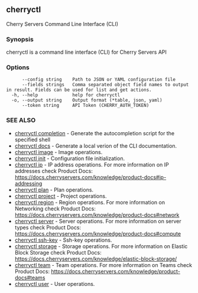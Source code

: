 ## cherryctl

Cherry Servers Command Line Interface (CLI)

### Synopsis

cherryctl is a command line interface (CLI) for Cherry Servers API

### Options

```
      --config string    Path to JSON or YAML configuration file
      --fields strings   Comma separated object field names to output in result. Fields can be used for list and get actions.
  -h, --help             help for cherryctl
  -o, --output string    Output format (*table, json, yaml)
      --token string     API Token (CHERRY_AUTH_TOKEN)
```

### SEE ALSO

* [cherryctl completion](cherryctl_completion.md)	 - Generate the autocompletion script for the specified shell
* [cherryctl docs](cherryctl_docs.md)	 - Generate a local verion of the CLI documentation.
* [cherryctl image](cherryctl_image.md)	 - Image operations.
* [cherryctl init](cherryctl_init.md)	 - Configuration file initialization.
* [cherryctl ip](cherryctl_ip.md)	 - IP address operations. For more information on IP addresses check Product Docs: https://docs.cherryservers.com/knowledge/product-docs#ip-addressing
* [cherryctl plan](cherryctl_plan.md)	 - Plan operations.
* [cherryctl project](cherryctl_project.md)	 - Project operations.
* [cherryctl region](cherryctl_region.md)	 - Region operations. For more information on Networking check Product Docs: https://docs.cherryservers.com/knowledge/product-docs#network
* [cherryctl server](cherryctl_server.md)	 - Server operations. For more information on server types check Product Docs: https://docs.cherryservers.com/knowledge/product-docs#compute
* [cherryctl ssh-key](cherryctl_ssh-key.md)	 - Ssh-key operations.
* [cherryctl storage](cherryctl_storage.md)	 - Storage operations. For more information on Elastic Block Storage check Product Docs: https://docs.cherryservers.com/knowledge/elastic-block-storage/
* [cherryctl team](cherryctl_team.md)	 - Team operations. For more information on Teams check Product Docs: https://docs.cherryservers.com/knowledge/product-docs#teams
* [cherryctl user](cherryctl_user.md)	 - User operations.

